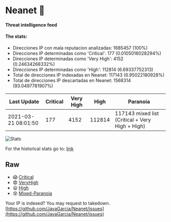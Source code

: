 # Neanet :hocho:
#### Threat intelligence feed
#### The stats:

- Direcciones IP con mala reputacion analizadas: 1685457 (100%)
- Direcciones IP determinadas como 'Critical':  177 (0.0105016028294%)
- Direcciones IP determinadas como 'Very High':  4152 (0.24634268332%)
- Direcciones IP determinadas como 'High':  112814 (6.69337752313)
- Total de direcciones IP indexadas en Neanet:  117143 (6.95022180928%)
- Total de direcciones IP descartadas en Neanet:  1568314 (93.0497781907%)

| Last Update | Critical | Very High | High | Paranoia |
| --- | --- | --- | --- | --- |
| 2021-03-21 08:01:50 | 177 | 4152 | 112814 | 117143 mixed list (Critical + Very High + High)|

![Stats](https://docs.google.com/spreadsheets/d/e/2PACX-1vSnaNMIXVabIpDJjufMlzH7poXnshF3mgd8Is1g9ytUEzVsP5my4Trn8f-xkoLLQ38xpL3HtmUexLo6/pubchart?oid=501124687&format=image)

For the historical stats go to: [link](/stats.csv)
## Raw
- :scream: [Critical](https://raw.githubusercontent.com/JavaGarcia/Neanet/master/blacklists/neanet_critical.txt)
- :fearful: [VeryHigh](https://raw.githubusercontent.com/JavaGarcia/Neanet/master/blacklists/neanet_veryHigh.txtt)
- :frowning: [High](https://raw.githubusercontent.com/JavaGarcia/Neanet/master/blacklists/neanet_high.txt)
- :dizzy_face: [Mixed-Paranoia](https://raw.githubusercontent.com/JavaGarcia/Neanet/master/blacklists/neanet_all.txt)


Your IP is indexed? You may request to takedown. [https://github.com/JavaGarcia/Neanet/issues](https://github.com/JavaGarcia/Neanet/issues)




























































































































































































































































































































































































































































































































































































































































































































































































































































































































































































































































































































































































































































































































































































































































































































































































































































































































































































































































































































































































































































































































































































































































































































































































































































































































































































































































































































































































































































































































































































































































































































































































































































































































































































































































































































































































































































































































































































































































































































































































































































































































































































































































































































































































































































































































































































































































































































































































































































































































































































































































































































































































































